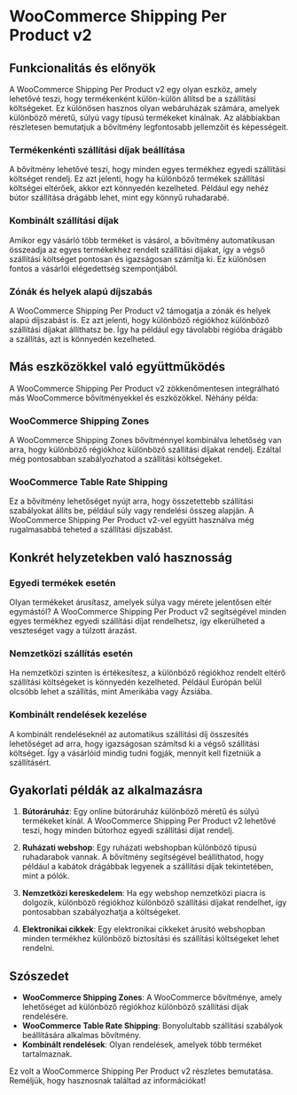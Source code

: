 # WooCommerce Shipping Per Product v2

## Funkcionalitás és előnyök

A WooCommerce Shipping Per Product v2 egy olyan eszköz, amely lehetővé teszi, hogy termékenként külön-külön állítsd be a szállítási költségeket. Ez különösen hasznos olyan webáruházak számára, amelyek különböző méretű, súlyú vagy típusú termékeket kínálnak. Az alábbiakban részletesen bemutatjuk a bővítmény legfontosabb jellemzőit és képességeit.

### Termékenkénti szállítási díjak beállítása

A bővítmény lehetővé teszi, hogy minden egyes termékhez egyedi szállítási költséget rendelj. Ez azt jelenti, hogy ha különböző termékek szállítási költségei eltérőek, akkor ezt könnyedén kezelheted. Például egy nehéz bútor szállítása drágább lehet, mint egy könnyű ruhadarabé.

### Kombinált szállítási díjak

Amikor egy vásárló több terméket is vásárol, a bővítmény automatikusan összeadja az egyes termékekhez rendelt szállítási díjakat, így a végső szállítási költséget pontosan és igazságosan számítja ki. Ez különösen fontos a vásárlói elégedettség szempontjából.

### Zónák és helyek alapú díjszabás

A WooCommerce Shipping Per Product v2 támogatja a zónák és helyek alapú díjszabást is. Ez azt jelenti, hogy különböző régiókhoz különböző szállítási díjakat állíthatsz be. Így ha például egy távolabbi régióba drágább a szállítás, azt is könnyedén kezelheted.

## Más eszközökkel való együttműködés

A WooCommerce Shipping Per Product v2 zökkenőmentesen integrálható más WooCommerce bővítményekkel és eszközökkel. Néhány példa:

### WooCommerce Shipping Zones

A WooCommerce Shipping Zones bővítménnyel kombinálva lehetőség van arra, hogy különböző régiókhoz különböző szállítási díjakat rendelj. Ezáltal még pontosabban szabályozhatod a szállítási költségeket.

### WooCommerce Table Rate Shipping

Ez a bővítmény lehetőséget nyújt arra, hogy összetettebb szállítási szabályokat állíts be, például súly vagy rendelési összeg alapján. A WooCommerce Shipping Per Product v2-vel együtt használva még rugalmasabbá teheted a szállítási díjszabást.

## Konkrét helyzetekben való hasznosság

### Egyedi termékek esetén

Olyan termékeket árusítasz, amelyek súlya vagy mérete jelentősen eltér egymástól? A WooCommerce Shipping Per Product v2 segítségével minden egyes termékhez egyedi szállítási díjat rendelhetsz, így elkerülheted a veszteséget vagy a túlzott árazást.

### Nemzetközi szállítás esetén

Ha nemzetközi szinten is értékesítesz, a különböző régiókhoz rendelt eltérő szállítási költségeket is könnyedén kezelheted. Például Európán belül olcsóbb lehet a szállítás, mint Amerikába vagy Ázsiába.

### Kombinált rendelések kezelése

A kombinált rendeléseknél az automatikus szállítási díj összesítés lehetőséget ad arra, hogy igazságosan számítsd ki a végső szállítási költséget. Így a vásárlóid mindig tudni fogják, mennyit kell fizetniük a szállításért.

## Gyakorlati példák az alkalmazásra

1. **Bútoráruház**: Egy online bútoráruház különböző méretű és súlyú termékeket kínál. A WooCommerce Shipping Per Product v2 lehetővé teszi, hogy minden bútorhoz egyedi szállítási díjat rendelj.
   
2. **Ruházati webshop**: Egy ruházati webshopban különböző típusú ruhadarabok vannak. A bővítmény segítségével beállíthatod, hogy például a kabátok drágábbak legyenek a szállítási díjak tekintetében, mint a pólók.

3. **Nemzetközi kereskedelem**: Ha egy webshop nemzetközi piacra is dolgozik, különböző régiókhoz különböző szállítási díjakat rendelhet, így pontosabban szabályozhatja a költségeket.

4. **Elektronikai cikkek**: Egy elektronikai cikkeket árusító webshopban minden termékhez különböző biztosítási és szállítási költségeket lehet rendelni.

## Szószedet

- **WooCommerce Shipping Zones**: A WooCommerce bővítménye, amely lehetőséget ad különböző régiókhoz különböző szállítási díjak rendelésére.
- **WooCommerce Table Rate Shipping**: Bonyolultabb szállítási szabályok beállítására alkalmas bővítmény.
- **Kombinált rendelések**: Olyan rendelések, amelyek több terméket tartalmaznak.

Ez volt a WooCommerce Shipping Per Product v2 részletes bemutatása. Reméljük, hogy hasznosnak találtad az információkat!